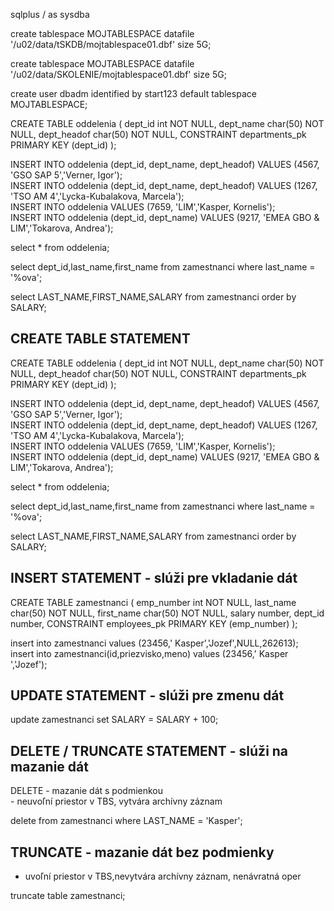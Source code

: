 sqlplus / as sysdba <br />

create tablespace MOJTABLESPACE datafile '/u02/data/tSKDB/mojtablespace01.dbf' size 5G; <br />

create tablespace MOJTABLESPACE datafile '/u02/data/SKOLENIE/mojtablespace01.dbf' size 5G; <br />

create user dbadm identified by start123 default tablespace MOJTABLESPACE; <br />


CREATE TABLE oddelenia ( dept_id int NOT NULL, dept_name char(50) NOT NULL, dept_headof char(50) NOT NULL, CONSTRAINT departments_pk PRIMARY KEY (dept_id) ); <br />

INSERT INTO oddelenia (dept_id, dept_name, dept_headof) VALUES (4567, 'GSO SAP 5','Verner, Igor'); <br />
INSERT INTO oddelenia (dept_id, dept_name, dept_headof) VALUES (1267, 'TSO AM 4','Lycka-Kubalakova, Marcela'); <br />
INSERT INTO oddelenia VALUES (7659, 'LIM','Kasper, Kornelis'); <br />
INSERT INTO oddelenia (dept_id, dept_name) VALUES (9217, 'EMEA GBO & LIM','Tokarova, Andrea'); <br />

select * from oddelenia; <br />

select dept_id,last_name,first_name from zamestnanci where last_name = '%ova'; <br />

select LAST_NAME,FIRST_NAME,SALARY from zamestnanci order by SALARY; <br />



## CREATE TABLE STATEMENT

CREATE TABLE oddelenia
( dept_id int NOT NULL,
  dept_name char(50) NOT NULL,
  dept_headof char(50) NOT NULL,
  CONSTRAINT departments_pk PRIMARY KEY (dept_id)
);

INSERT INTO oddelenia (dept_id, dept_name, dept_headof) VALUES (4567, 'GSO SAP 5','Verner, Igor'); <br />
INSERT INTO oddelenia (dept_id, dept_name, dept_headof) VALUES (1267, 'TSO AM 4','Lycka-Kubalakova, Marcela'); <br />
INSERT INTO oddelenia VALUES (7659, 'LIM','Kasper, Kornelis'); <br />
INSERT INTO oddelenia (dept_id, dept_name) VALUES (9217, 'EMEA GBO & LIM','Tokarova, Andrea'); <br />

select * from oddelenia; <br />

select dept_id,last_name,first_name from zamestnanci where last_name = '%ova'; <br />

select LAST_NAME,FIRST_NAME,SALARY from zamestnanci order by SALARY; <br />


## INSERT STATEMENT - slúži pre vkladanie dát

CREATE TABLE zamestnanci
( emp_number int NOT NULL,
  last_name char(50) NOT NULL,
  first_name char(50) NOT NULL,
  salary number,
  dept_id number,
  CONSTRAINT employees_pk PRIMARY KEY (emp_number)
);

insert into zamestnanci values (23456,' Kasper','Jozef',NULL,262613); <br />
insert into zamestnanci(id,priezvisko,meno) values (23456,' Kasper ','Jozef'); <br />


## UPDATE STATEMENT - slúži pre zmenu dát

update zamestnanci set SALARY = SALARY + 100; <br />


## DELETE / TRUNCATE STATEMENT - slúži na mazanie dát
DELETE - mazanie dát s podmienkou  <br />
       - neuvoľní priestor v TBS, vytvára archívny záznam <br />

delete from zamestnanci where LAST_NAME = 'Kasper'; <br />

## TRUNCATE - mazanie dát bez podmienky
- uvoľní priestor v TBS,nevytvára archívny záznam, nenávratná oper <br />

truncate table zamestnanci; <br />


